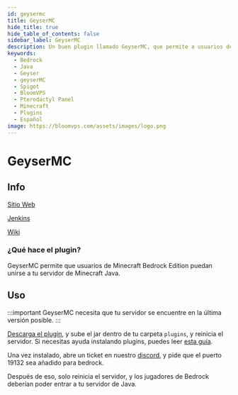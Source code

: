 ```yaml
---
id: geysermc
title: GeyserMC
hide_title: true
hide_table_of_contents: false
sidebar_label: GeyserMC
description: Un buen plugin llamado GeyserMC, que permite a usuarios de Bedrock conectarse a servidores de Java. 
keywords:
  - Bedrock
  - Java
  - Geyser
  - geyserMC
  - Spigot
  - BloomVPS
  - Pterodactyl Panel
  - Minecraft
  - Plugins
  - Español
image: https://bloomvps.com/assets/images/logo.png
---
```

# GeyserMC
## Info
[Sitio Web](https://geysermc.org/)

[Jenkins](https://ci.nukkitx.com/job/GeyserMC/job/Geyser/job/master/)

[Wiki](https://github.com/GeyserMC/Geyser/wiki)

### ¿Qué hace el plugin?

GeyserMC permite que usuarios de Minecraft Bedrock Edition puedan unirse a tu servidor de Minecraft Java.

## Uso

:::important
GeyserMC  necesita que tu servidor se encuentre en la última versión posible. 
:::

[Descarga el plugin](https://ci.nukkitx.com/job/GeyserMC/job/Geyser/job/master/lastSuccessfulBuild/artifact/bootstrap/spigot/target/Geyser-Spigot.jar), y sube el jar dentro de tu carpeta `plugins`, y reinicia el servidor. Si necesitas ayuda instalando plugins, puedes leer [esta guía](https://docs.bloomvps.com/languages/spanish/instalar-plugins). 

Una vez instalado, abre un ticket en nuestro [discord](https://discord.com/invite/2QxW8QY), y pide que el puerto 19132 sea añadido para bedrock. 

Después de eso, solo reinicia el servidor, y los jugadores de Bedrock deberían poder entrar a tu servidor de Java.
